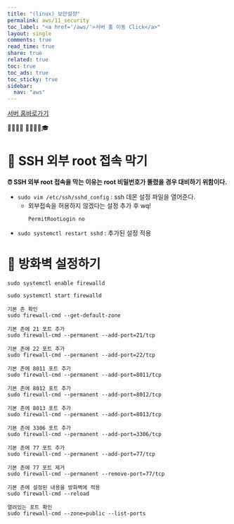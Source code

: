 ```yaml
---
title: "(linux) 보안설정"
permalink: aws/11_security
toc_label: "<a href='/aws/'>서버 홈 이동 Click</a>"
layout: single
comments: true
read_time: true
share: true
related: true
toc: true
toc_ads: true
toc_sticky: true
sidebar:
  nav: "aws"
---
```

[서버 홈바로가기](../aws)

💼📝🔑⏰ 📙📓📘📒🎓

# 💼 SSH 외부 root 접속 막기
**⏰ SSH 외부 root 접속을 막는 이유는 root 비밀번호가 뚤렸을 경우 대비하기 위함이다.**
- `sudo vim /etc/ssh/sshd_config` : ssh 데몬 설정 파일을 열어준다.
  + 외부접속을 허용하지 않겠다는 설정 추가 후 wq!
    ```
    PermitRootLogin no 
    ```
- `sudo systemctl restart sshd` : 추가된 설정 적용

# 💼 방화벽 설정하기
```
sudo systemctl enable firewalld

sudo systemctl start firewalld

기본 존 확인
sudo firewall-cmd --get-default-zone

기본 존에 21 포트 추가
sudo firewall-cmd --permanent --add-port=21/tcp

기본 존에 22 포트 추가
sudo firewall-cmd --permanent --add-port=22/tcp

기본 존에 8011 포트 추가
sudo firewall-cmd --permanent --add-port=8011/tcp

기본 존에 8012 포트 추가
sudo firewall-cmd --permanent --add-port=8012/tcp

기본 존에 8013 포트 추가
sudo firewall-cmd --permanent --add-port=8013/tcp

기본 존에 3306 포트 추가
sudo firewall-cmd --permanent --add-port=3306/tcp

기본 존에 77 포트 추가
sudo firewall-cmd --permanent --add-port=77/tcp

기본 존에 77 포트 제거
sudo firewall-cmd --permanent --remove-port=77/tcp

기본 존에 설정된 내용을 방화벽에 적용
sudo firewall-cmd --reload

열려있는 포트 확인
sudo firewall-cmd --zone=public --list-ports

```

